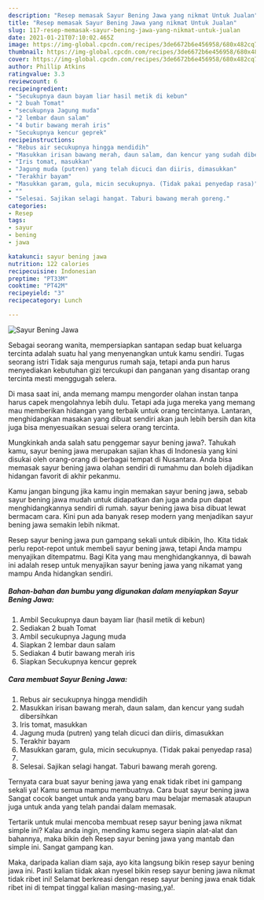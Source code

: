 ```yaml
---
description: "Resep memasak Sayur Bening Jawa yang nikmat Untuk Jualan"
title: "Resep memasak Sayur Bening Jawa yang nikmat Untuk Jualan"
slug: 117-resep-memasak-sayur-bening-jawa-yang-nikmat-untuk-jualan
date: 2021-01-21T07:10:02.465Z
image: https://img-global.cpcdn.com/recipes/3de6672b6e456958/680x482cq70/sayur-bening-jawa-foto-resep-utama.jpg
thumbnail: https://img-global.cpcdn.com/recipes/3de6672b6e456958/680x482cq70/sayur-bening-jawa-foto-resep-utama.jpg
cover: https://img-global.cpcdn.com/recipes/3de6672b6e456958/680x482cq70/sayur-bening-jawa-foto-resep-utama.jpg
author: Phillip Atkins
ratingvalue: 3.3
reviewcount: 6
recipeingredient:
- "Secukupnya daun bayam liar hasil metik di kebun"
- "2 buah Tomat"
- "secukupnya Jagung muda"
- "2 lembar daun salam"
- "4 butir bawang merah iris"
- "Secukupnya kencur geprek"
recipeinstructions:
- "Rebus air secukupnya hingga mendidih"
- "Masukkan irisan bawang merah, daun salam, dan kencur yang sudah dibersihkan"
- "Iris tomat, masukkan"
- "Jagung muda (putren) yang telah dicuci dan diiris, dimasukkan"
- "Terakhir bayam"
- "Masukkan garam, gula, micin secukupnya. (Tidak pakai penyedap rasa)"
- ""
- "Selesai. Sajikan selagi hangat. Taburi bawang merah goreng."
categories:
- Resep
tags:
- sayur
- bening
- jawa

katakunci: sayur bening jawa 
nutrition: 122 calories
recipecuisine: Indonesian
preptime: "PT33M"
cooktime: "PT42M"
recipeyield: "3"
recipecategory: Lunch

---
```



![Sayur Bening Jawa](https://img-global.cpcdn.com/recipes/3de6672b6e456958/680x482cq70/sayur-bening-jawa-foto-resep-utama.jpg)

Sebagai seorang wanita, mempersiapkan santapan sedap buat keluarga tercinta adalah suatu hal yang menyenangkan untuk kamu sendiri. Tugas seorang istri Tidak saja mengurus rumah saja, tetapi anda pun harus menyediakan kebutuhan gizi tercukupi dan panganan yang disantap orang tercinta mesti menggugah selera.

Di masa  saat ini, anda memang mampu mengorder olahan instan tanpa harus capek mengolahnya lebih dulu. Tetapi ada juga mereka yang memang mau memberikan hidangan yang terbaik untuk orang tercintanya. Lantaran, menghidangkan masakan yang dibuat sendiri akan jauh lebih bersih dan kita juga bisa menyesuaikan sesuai selera orang tercinta. 



Mungkinkah anda salah satu penggemar sayur bening jawa?. Tahukah kamu, sayur bening jawa merupakan sajian khas di Indonesia yang kini disukai oleh orang-orang di berbagai tempat di Nusantara. Anda bisa memasak sayur bening jawa olahan sendiri di rumahmu dan boleh dijadikan hidangan favorit di akhir pekanmu.

Kamu jangan bingung jika kamu ingin memakan sayur bening jawa, sebab sayur bening jawa mudah untuk didapatkan dan juga anda pun dapat menghidangkannya sendiri di rumah. sayur bening jawa bisa dibuat lewat bermacam cara. Kini pun ada banyak resep modern yang menjadikan sayur bening jawa semakin lebih nikmat.

Resep sayur bening jawa pun gampang sekali untuk dibikin, lho. Kita tidak perlu repot-repot untuk membeli sayur bening jawa, tetapi Anda mampu menyajikan ditempatmu. Bagi Kita yang mau menghidangkannya, di bawah ini adalah resep untuk menyajikan sayur bening jawa yang nikamat yang mampu Anda hidangkan sendiri.

<!--inarticleads1-->

##### Bahan-bahan dan bumbu yang digunakan dalam menyiapkan Sayur Bening Jawa:

1. Ambil Secukupnya daun bayam liar (hasil metik di kebun)
1. Sediakan 2 buah Tomat
1. Ambil secukupnya Jagung muda
1. Siapkan 2 lembar daun salam
1. Sediakan 4 butir bawang merah iris
1. Siapkan Secukupnya kencur geprek




<!--inarticleads2-->

##### Cara membuat Sayur Bening Jawa:

1. Rebus air secukupnya hingga mendidih
1. Masukkan irisan bawang merah, daun salam, dan kencur yang sudah dibersihkan
1. Iris tomat, masukkan
1. Jagung muda (putren) yang telah dicuci dan diiris, dimasukkan
1. Terakhir bayam
1. Masukkan garam, gula, micin secukupnya. (Tidak pakai penyedap rasa)
1. 
1. Selesai. Sajikan selagi hangat. Taburi bawang merah goreng.




Ternyata cara buat sayur bening jawa yang enak tidak ribet ini gampang sekali ya! Kamu semua mampu membuatnya. Cara buat sayur bening jawa Sangat cocok banget untuk anda yang baru mau belajar memasak ataupun juga untuk anda yang telah pandai dalam memasak.

Tertarik untuk mulai mencoba membuat resep sayur bening jawa nikmat simple ini? Kalau anda ingin, mending kamu segera siapin alat-alat dan bahannya, maka bikin deh Resep sayur bening jawa yang mantab dan simple ini. Sangat gampang kan. 

Maka, daripada kalian diam saja, ayo kita langsung bikin resep sayur bening jawa ini. Pasti kalian tiidak akan nyesel bikin resep sayur bening jawa nikmat tidak ribet ini! Selamat berkreasi dengan resep sayur bening jawa enak tidak ribet ini di tempat tinggal kalian masing-masing,ya!.

